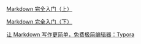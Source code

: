 [Markdown 完全入门（上）](https://sspai.com/post/36610)

[Markdown 完全入门（下）](https://sspai.com/post/36682)

[让 Markdown 写作更简单，免费极简编辑器：Typora](https://sspai.com/post/30292)
